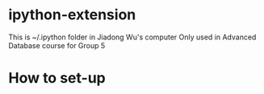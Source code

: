 # ipython-extension
This is ~/.ipython folder in Jiadong Wu's computer
Only used in Advanced Database course for Group 5

# How to set-up
